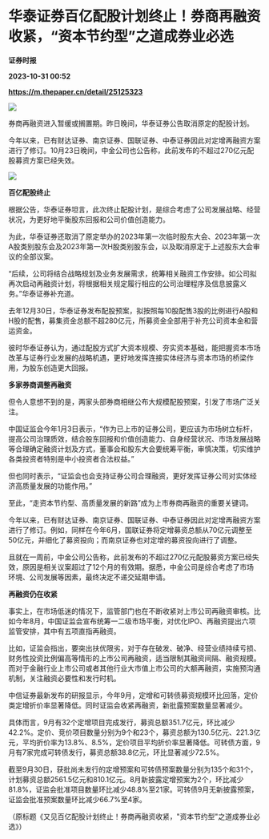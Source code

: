 # 华泰证券百亿配股计划终止！券商再融资收紧，“资本节约型”之道成券业必选
**证券时报**

**2023-10-31 00:52**

**https://m.thepaper.cn/detail/25125323**

![](https://imagecloud.thepaper.cn/thepaper/image/276/332/110.jpg)

券商再融资进入暂缓或搁置期。昨日晚间，华泰证券公告取消原定的配股计划。

今年以来，已有财达证券、南京证券、国联证券、中泰证券因此对定增再融资方案进行了修订。10月23日晚间，中金公司也公告称，此前发布的不超过270亿元配股募资方案已经失效。

![](https://imagecloud.thepaper.cn/thepaper/image/276/332/40.jpeg)

**百亿配股终止**

根据公告，华泰证券坦言，此次终止配股计划，是综合考虑了公司发展战略、经营状况，为更好地平衡股东回报和公司价值创造能力。

为此，华泰证券还取消了原定举办的2023年第一次临时股东大会、2023年第一次A股类别股东会及2023年第一次H股类别股东会，以及取消原定于上述股东大会审议的全部议案。

“后续，公司将结合战略规划及业务发展需求，统筹相关融资工作安排。如公司拟再次启动再融资计划，将根据相关规定履行相应的公司治理程序及信息披露义务。”华泰证券补充道。

去年12月30日，华泰证券发布配股预案，拟按照每10股配售3股的比例进行A股和H股的配售，募集资金总额不超280亿元，所募资金全部用于补充公司资本金和营运资金。

彼时华泰证券认为，通过配股方式扩大资本规模、夯实资本基础，能把握资本市场改革与证券行业发展的战略机遇，更好地发挥连接实体经济与资本市场的桥梁作用，为股东创造更大回报。

**多家券商调整再融资**

但令人意想不到的是，两家头部券商相继公布大规模配股预案，引发了市场广泛关注。

中国证监会今年1月3日表示，“作为已上市的证券公司，更应该为市场树立标杆，提高公司治理质效，结合股东回报和价值创造能力、自身经营状况、市场发展战略等合理确定融资计划及方式，董事会和股东大会要统筹平衡，审慎决策，切实维护各类投资者特别是中小投资者合法权益。”

但也同时表示，“证监会也会支持证券公司合理融资，更好发挥证券公司对实体经济高质量发展的功能作用。”

至此，“走资本节约型、高质量发展的新路”成为上市券商再融资的重要关键词。

今年以来，已有财达证券、南京证券、国联证券、中泰证券因此对定增再融资方案进行了修订。例如，同样在今年6月，国联证券将定增募资总额从70亿元调整至50亿元，并细化了募资投向；而南京证券也对定增的募资投向进行了调整。

且就在一周前，中金公司公告称，此前发布的不超过270亿元配股募资方案已经失效，原因是相关议案超过了12个月的有效期。据悉，中金公司是综合考虑了市场环境、公司发展等因素，最终决定不递交延期申请。

**再融资仍在收紧**

事实上，在市场低迷的情况下，监管部门也在不断收紧对上市公司再融资审核。比如今年8月，中国证监会宣布统筹一二级市场平衡，对优化IPO、再融资提出六项监管安排，其中有五项直指再融资。

比如，证监会指出，要突出扶优限劣，对于存在破发、破净、经营业绩持续亏损、财务性投资比例偏高等情形的上市公司再融资，适当限制其融资间隔、融资规模。而对于金融行业上市公司或者其他行业大市值上市公司的大额再融资，实施预沟通机制，关注融资必要性和发行时机。

中信证券最新发布的研报显示，今年9月，定增和可转债募资规模环比回落，定价类定增折价率显著降低。同时证监会收紧再融资，新批露预案数量显著减少。

具体而言，9月有32个定增项目完成发行，募资总额351.7亿元，环比减少42.2%。定价、竞价项目数量分别为9个和23个，募资总额为130.5亿元、221.3亿元，平均折价率为13.8%、8.5%，定价项目平均折价率显著降低。可转债方面，9月有7家完成可转债发行，募资总额38.8亿元，环比显著减少72.5%。

截至9月30日，获批尚未发行的定增预案和可转债预案数量分别为135个和31个，计划募资总额2561.5亿元和810.1亿元。8月新披露定增预案为2个，环比减少81.8%，证监会批准项目数量环比减少48.8%至21家。可转债9月无新披露预案，证监会批准预案数量环比减少66.7%至4家。

（原标题《又见百亿配股计划终止！券商再融资收紧，"资本节约型"之道成券业必选》）